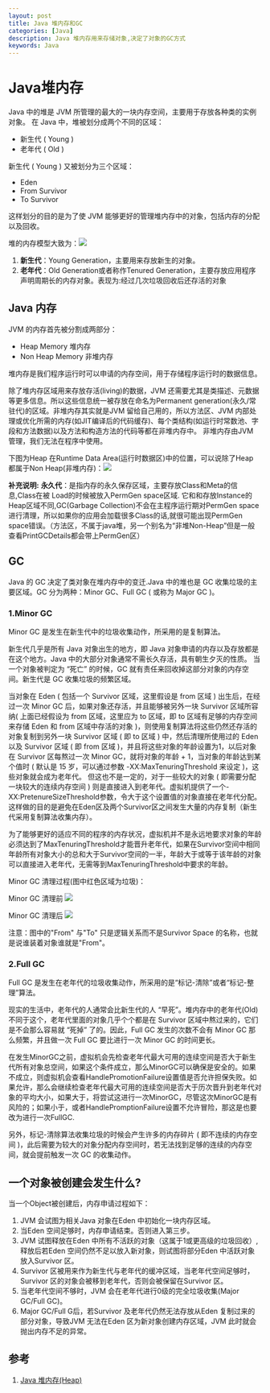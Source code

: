 ```yaml
---
layout: post
title: Java 堆内存和GC
categories: [Java]
description: Java 堆内存用来存储对象,决定了对象的GC方式
keywords: Java
---
```


# Java堆内存
Java 中的堆是 JVM 所管理的最大的一块内存空间，主要用于存放各种类的实例对象。
在 Java 中，堆被划分成两个不同的区域：

- 新生代 ( Young )
- 老年代 ( Old )

新生代 ( Young ) 又被划分为三个区域：

- Eden
- From Survivor
- To Survivor

这样划分的目的是为了使 JVM 能够更好的管理堆内存中的对象，包括内存的分配以及回收。

堆的内存模型大致为：![](http://img.blog.csdn.net/20160229115517775)

1. **新生代**：Young Generation，主要用来存放新生的对象。
2. **老年代**：Old Generation或者称作Tenured Generation，主要存放应用程序声明周期长的内存对象。表现为:经过几次垃圾回收后还存活的对象

## Java 内存
JVM 的内存首先被分割成两部分：

- Heap Memory 堆内存
- Non Heap Memory 非堆内存

堆内存是我们程序运行时可以申请的内存空间，用于存储程序运行时的数据信息。

除了堆内存区域用来存放存活(living)的数据，JVM 还需要尤其是类描述、元数据等更多信息。所以这些信息统一被存放在命名为Permanent generation(永久/常驻代)的区域。非堆内存其实就是JVM 留给自己用的，所以方法区、JVM 内部处理或优化所需的内存(如JIT编译后的代码缓存)、每个类结构(如运行时常数池、字段和方法数据)以及方法和构造方法的代码等都在非堆内存中。 非堆内存由JVM 管理，我们无法在程序中使用。

下图为Heap 在Runtime Data Area(运行时数据区)中的位置，可以说除了Heap 都属于Non Heap(非堆内存)：![](http://dl2.iteye.com/upload/attachment/0088/4550/78044ad3-c2aa-3d5e-a095-c3c5f8d7d4a6.png)

**补充说明:**
**永久代**：是指内存的永久保存区域，主要存放Class和Meta的信息,Class在被 Load的时候被放入PermGen space区域. 它和和存放Instance的Heap区域不同,GC(Garbage Collection)不会在主程序运行期对PermGen space进行清理，所以如果你的应用会加载很多Class的话,就很可能出现PermGen space错误。（方法区，不属于java堆，另一个别名为“非堆Non-Heap”但是一般查看PrintGCDetails都会带上PermGen区）

## GC
Java 的 GC 决定了类对象在堆内存中的变迁.Java 中的堆也是 GC 收集垃圾的主要区域。GC 分为两种：Minor GC、Full GC ( 或称为 Major GC )。

### 1.Minor GC
Minor GC 是发生在新生代中的垃圾收集动作，所采用的是复制算法。

新生代几乎是所有 Java 对象出生的地方，即 Java 对象申请的内存以及存放都是在这个地方。Java 中的大部分对象通常不需长久存活，具有朝生夕灭的性质。
当一个对象被判定为 “死亡” 的时候，GC 就有责任来回收掉这部分对象的内存空间。新生代是 GC 收集垃圾的频繁区域。

当对象在 Eden ( 包括一个 Survivor 区域，这里假设是 from 区域 ) 出生后，在经过一次 Minor GC 后，如果对象还存活，并且能够被另外一块 Survivor 区域所容纳( 上面已经假设为 from 区域，这里应为 to 区域，即 to 区域有足够的内存空间来存储 Eden 和 from 区域中存活的对象 )，则使用复制算法将这些仍然还存活的对象复制到另外一块 Survivor 区域 ( 即 to 区域 ) 中，然后清理所使用过的 Eden 以及 Survivor 区域 ( 即 from 区域 )，并且将这些对象的年龄设置为1，以后对象在 Survivor 区每熬过一次 Minor GC，就将对象的年龄 + 1，当对象的年龄达到某个值时 ( 默认是 15 岁，可以通过参数 -XX:MaxTenuringThreshold 来设定 )，这些对象就会成为老年代。
但这也不是一定的，对于一些较大的对象 ( 即需要分配一块较大的连续内存空间 ) 则是直接进入到老年代。虚拟机提供了一个-XX:PretenureSizeThreshold参数，令大于这个设置值的对象直接在老年代分配。这样做的目的是避免在Eden区及两个Survivor区之间发生大量的内存复制（新生代采用复制算法收集内存）。

为了能够更好的适应不同的程序的内存状况，虚拟机并不是永远地要求对象的年龄必须达到了MaxTenuringThreshold才能晋升老年代，如果在Survivor空间中相同年龄所有对象大小的总和大于Survivor空间的一半，年龄大于或等于该年龄的对象可以直接进入老年代，无需等到MaxTenuringThreshold中要求的年龄。

Minor GC 清理过程(图中红色区域为垃圾)：

Minor GC 清理前
![](http://dl2.iteye.com/upload/attachment/0089/0485/c9359264-df33-3e80-a123-aadd1d771959.png)

Minor GC 清理后
![](http://dl2.iteye.com/upload/attachment/0089/0489/c79cb96c-79c6-300a-95b9-ac8ba80f15e1.png)

注意：图中的"From" 与"To" 只是逻辑关系而不是Survivor Space 的名称，也就是说谁装着对象谁就是"From"。

### 2.Full GC 
Full GC 是发生在老年代的垃圾收集动作，所采用的是“标记-清除”或者“标记-整理”算法。

现实的生活中，老年代的人通常会比新生代的人 “早死”。堆内存中的老年代(Old)不同于这个，老年代里面的对象几乎个个都是在 Survivor 区域中熬过来的，它们是不会那么容易就 “死掉” 了的。因此，Full GC 发生的次数不会有 Minor GC 那么频繁，并且做一次 Full GC 要比进行一次 Minor GC 的时间更长。

在发生MinorGC之前，虚拟机会先检查老年代最大可用的连续空间是否大于新生代所有对象总空间，如果这个条件成立，那么MinorGC可以确保是安全的。如果不成立，则虚拟机会查看HandlePromotionFailure设置值是否允许担保失败。如果允许，那么会继续检查老年代最大可用的连续空间是否大于历次晋升到老年代对象的平均大小，如果大于，将尝试这进行一次MinorGC，尽管这次MinorGC是有风险的；如果小于，或者HandlePromptionFailure设置不允许冒险，那这是也要改为进行一次FullGC.

另外，标记-清除算法收集垃圾的时候会产生许多的内存碎片 ( 即不连续的内存空间 )，此后需要为较大的对象分配内存空间时，若无法找到足够的连续的内存空间，就会提前触发一次 GC 的收集动作。

## 一个对象被创建会发生什么?
当一个Object被创建后，内存申请过程如下：

1. JVM 会试图为相关Java 对象在Eden 中初始化一块内存区域。
2. 当Eden 空间足够时，内存申请结束。否则进入第三步。
3. JVM 试图释放在Eden 中所有不活跃的对象（这属于1或更高级的垃圾回收）, 释放后若Eden 空间仍然不足以放入新对象，则试图将部分Eden 中活跃对象放入Survivor 区。
4. Survivor 区被用来作为新生代与老年代的缓冲区域，当老年代空间足够时，Survivor 区的对象会被移到老年代，否则会被保留在Survivor 区。
5. 当老年代空间不够时，JVM 会在老年代进行0级的完全垃圾收集(Major GC/Full GC)。
6. Major GC/Full G后，若Survivor 及老年代仍然无法存放从Eden 复制过来的部分对象，导致JVM 无法在Eden 区为新对象创建内存区域，JVM 此时就会抛出内存不足的异常。

## 参考
1. [Java 堆内存(Heap)](http://286.iteye.com/blog/1931174)